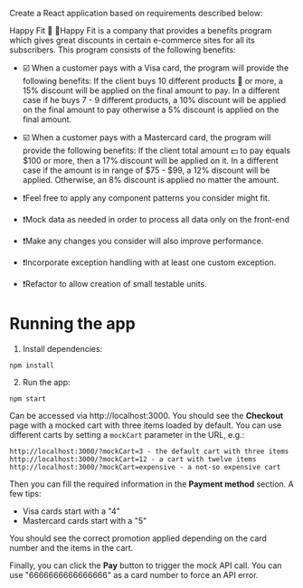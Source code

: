 Create a React application based on requirements described below: 

Happy Fit 🙂
📃Happy Fit is a company that provides a benefits program which gives great discounts in certain e-commerce sites for all its subscribers. This program consists of the following benefits:

- ☑️ When a customer pays with a Visa card, the program will provide the following benefits: If the client buys 10 different products 🛒 or more, a 15% discount will be applied on the final amount to pay. In a different case if he buys 7 - 9 different products, a 10% discount will be applied on the final amount to pay otherwise a 5% discount is applied on the final amount.
- ☑️ When a customer pays with a Mastercard card, the program will provide the following benefits: If the client total amount 💵 to pay equals $100 or more, then a 17% discount will be applied on it. In a different case if the amount is in range of $75 - $99, a 12% discount will be applied. Otherwise, an 8% discount is applied no matter the amount.

- ❗Feel free to apply any component patterns you consider might fit.
- ❗Mock data as needed in order to process all data only on the front-end
- ❗Make any changes you consider will also improve performance.
- ❗Incorporate exception handling with at least one custom exception.
- ❗Refactor to allow creation of small testable units.

# Running the app

1. Install dependencies:
```
npm install
```

2. Run the app:
```
npm start
``` 

Can be accessed via http://localhost:3000. You should see the **Checkout** page with a mocked cart with three items loaded by default. You can use different carts by setting a `mockCart` parameter in the URL, e.g.:

```
http://localhost:3000/?mockCart=3 - the default cart with three items
http://localhost:3000/?mockCart=12 - a cart with twelve items
http://localhost:3000/?mockCart=expensive - a not-so expensive cart
```

Then you can fill the required information in the **Payment method** section. A few tips:
- Visa cards start with a "4"
- Mastercard cards start with a "5"

You should see the correct promotion applied depending on the card number and the items in the cart.

Finally, you can click the **Pay** button to trigger the mock API call. You can use "6666666666666666" as a card number to force an API error.